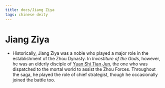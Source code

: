 ```yaml
---
title: docs/Jiang Ziya
tags: chinese deity
---
```


# Jiang Ziya 
- Historically, Jiang Ziya was a noble who played a major role in the establishment of the Zhou Dynasty. In _Investiture of the Gods_, however, he was an elderly disciple of [Yuan Shi Tian Jun](Yuan%20Shi%20Tian%20Jun.md.md), the one who was dispatched to the mortal world to assist the Zhou Forces. Throughout the saga, he played the role of chief strategist, though he occasionally joined the battle too.